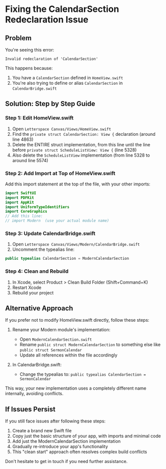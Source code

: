 # Fixing the CalendarSection Redeclaration Issue

## Problem
You're seeing this error:
```
Invalid redeclaration of 'CalendarSection'
```

This happens because:
1. You have a `CalendarSection` defined in `HomeView.swift`
2. You're also trying to define or alias `CalendarSection` in `CalendarBridge.swift`

## Solution: Step by Step Guide

### Step 1: Edit HomeView.swift
1. Open `Letterspace Canvas/Views/HomeView.swift`
2. Find the `private struct CalendarSection: View {` declaration (around line 4863)
3. Delete the ENTIRE struct implementation, from this line until the line before `private struct ScheduleListView: View {` (line 5328)
4. Also delete the `ScheduleListView` implementation (from line 5328 to around line 5574)

### Step 2: Add Import at Top of HomeView.swift
Add this import statement at the top of the file, with your other imports:
```swift
import SwiftUI
import PDFKit
import AppKit
import UniformTypeIdentifiers
import CoreGraphics
// Add this line:
// import Modern  (use your actual module name)
```

### Step 3: Update CalendarBridge.swift
1. Open `Letterspace Canvas/Views/Modern/CalendarBridge.swift`
2. Uncomment the typealias line:
```swift
public typealias CalendarSection = ModernCalendarSection
```

### Step 4: Clean and Rebuild
1. In Xcode, select Product > Clean Build Folder (Shift+Command+K)
2. Restart Xcode
3. Rebuild your project

## Alternative Approach
If you prefer not to modify HomeView.swift directly, follow these steps:

1. Rename your Modern module's implementation:
   - Open `ModernCalendarSection.swift`
   - Rename `public struct ModernCalendarSection` to something else like `public struct SermonCalendar`
   - Update all references within the file accordingly

2. In CalendarBridge.swift:
   - Change the typealias to: `public typealias CalendarSection = SermonCalendar`

This way, your new implementation uses a completely different name internally, avoiding conflicts.

## If Issues Persist
If you still face issues after following these steps:

1. Create a brand new Swift file
2. Copy just the basic structure of your app, with imports and minimal code 
3. Add just the ModernCalendarSection implementation
4. Gradually re-introduce your app's functionality
5. This "clean start" approach often resolves complex build conflicts

Don't hesitate to get in touch if you need further assistance. 